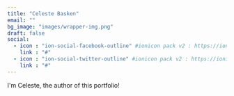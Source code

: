 ```yaml
---
title: "Celeste Basken"
email: ""
bg_image: "images/wrapper-img.png"
draft: false
social:
  - icon : "ion-social-facebook-outline" #ionicon pack v2 : https://ionicons.com/v2/
    link : "#"
  - icon : "ion-social-twitter-outline" #ionicon pack v2 : https://ionicons.com/v2/
    link : "#"
---
```


I'm Celeste, the author of this portfolio!